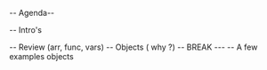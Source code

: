 -- Agenda--

-- Intro's

-- Review (arr, func, vars)
-- Objects ( why ?)
-- BREAK ---
-- A few examples objects
